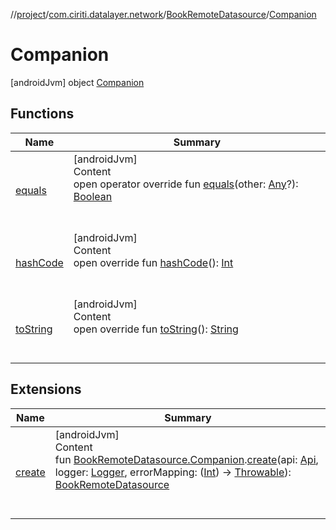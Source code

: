 //[project](../../../index.md)/[com.ciriti.datalayer.network](../../index.md)/[BookRemoteDatasource](../index.md)/[Companion](index.md)



# Companion  
 [androidJvm] object [Companion](index.md)   


## Functions  
  
|  Name|  Summary| 
|---|---|
| [equals](https://kotlinlang.org/api/latest/jvm/stdlib/kotlin/-any/equals.html)| [androidJvm]  <br>Content  <br>open operator override fun [equals](https://kotlinlang.org/api/latest/jvm/stdlib/kotlin/-any/equals.html)(other: [Any](https://kotlinlang.org/api/latest/jvm/stdlib/kotlin/-any/index.html)?): [Boolean](https://kotlinlang.org/api/latest/jvm/stdlib/kotlin/-boolean/index.html)  <br><br><br>
| [hashCode](https://kotlinlang.org/api/latest/jvm/stdlib/kotlin/-any/hash-code.html)| [androidJvm]  <br>Content  <br>open override fun [hashCode](https://kotlinlang.org/api/latest/jvm/stdlib/kotlin/-any/hash-code.html)(): [Int](https://kotlinlang.org/api/latest/jvm/stdlib/kotlin/-int/index.html)  <br><br><br>
| [toString](https://kotlinlang.org/api/latest/jvm/stdlib/kotlin/-any/to-string.html)| [androidJvm]  <br>Content  <br>open override fun [toString](https://kotlinlang.org/api/latest/jvm/stdlib/kotlin/-any/to-string.html)(): [String](https://kotlinlang.org/api/latest/jvm/stdlib/kotlin/-string/index.html)  <br><br><br>


## Extensions  
  
|  Name|  Summary| 
|---|---|
| [create](../../create.md)| [androidJvm]  <br>Content  <br>fun [BookRemoteDatasource.Companion](index.md).[create](../../create.md)(api: [Api](../../-api/index.md), logger: [Logger](../../../com.ciriti.datalayer.util/-logger/index.md), errorMapping: ([Int](https://kotlinlang.org/api/latest/jvm/stdlib/kotlin/-int/index.html)) -> [Throwable](https://kotlinlang.org/api/latest/jvm/stdlib/kotlin/-throwable/index.html)): [BookRemoteDatasource](../index.md)  <br><br><br>

